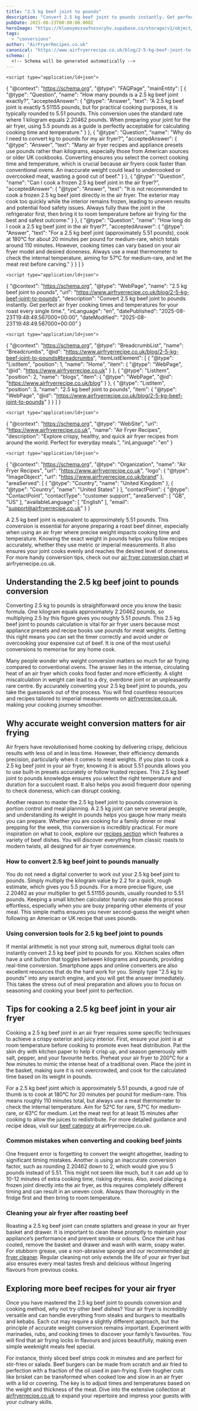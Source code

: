 ```yaml
---
title: "2.5 kg beef joint to pounds"
description: "Convert 2.5 kg beef joint to pounds instantly. Get perfect air fryer cooking times and temperatures for your roast every single time."
pubDate: 2025-08-23T00:00:00.000Z
heroImage: "https://klueoymssxwfnxsvcyhv.supabase.co/storage/v1/object/public/Shmucket/2-5-kg-beef-joint-to-pounds.webp"
tags:
  - "conversions"
author: "AirFryerRecipes.co.uk"
canonical: "https://www.airfryerrecipe.co.uk/blog/2-5-kg-beef-joint-to-pounds"
schema: |
  <!-- Schema will be generated automatically -->
---
```

<script type="application/ld+json">
{
    "@context": "https://schema.org",
    "@type": "BlogPosting",
    "url": "https://www.airfryerrecipe.co.uk/blog/2-5-kg-beef-joint-to-pounds",
    "mainEntityOfPage": {
        "@type": "WebPage",
        "@id": "https://www.airfryerrecipe.co.uk/blog/2-5-kg-beef-joint-to-pounds"
    },
    "headline": "Quick 2.5 kg Beef Joint to Pounds Conversion Guide",
    "description": "Convert 2.5 kg beef joint to pounds instantly. Get perfect air fryer cooking times and temperatures for your roast every single time.",
    "author": {
        "@type": "Person",
        "name": "AirFryerRecipes.co.uk",
        "url": "https://www.airfryerrecipe.co.uk/about",
        "image": {
            "@type": "ImageObject",
            "url": "https://klueoymssxwfnxsvcyhv.supabase.co/storage/v1/object/public/Shmucket/Me.jpg"
        }
    },
    "publisher": {
        "@type": "Organization",
        "name": "Air Fryer Recipe",
        "logo": {
            "@type": "ImageObject",
            "url": "https://cdn.prod.website-files.com/68224a465dfe9a7ab4f57570/6844191451a8b2f1e37e63cc_Untitled%20design%20-%202025-06-05T205644.948%20(1).png"
        }
    },
    "datePublished": "2025-08-23T19:48:49.567Z",
    "dateModified": "2025-08-23T19:48:49.567Z",
    "image": {
        "@type": "ImageObject",
        "url": "https://klueoymssxwfnxsvcyhv.supabase.co/storage/v1/object/public/Shmucket/2-5-kg-beef-joint-to-pounds.webp"
    },
    "about": {
        "@type": "Thing",
        "name": "Conversions"
    },
    "articleSection": "Conversions",
    "inLanguage": "en-GB"
}
</script>

    <script type="application/ld+json">
{
    "@context": "https://schema.org",
    "@type": "FAQPage",
    "mainEntity": [
        {
            "@type": "Question",
            "name": "How many pounds is a 2.5 kg beef joint exactly?",
            "acceptedAnswer": {
                "@type": "Answer",
                "text": "A 2.5 kg beef joint is exactly 5.51155 pounds, but for practical cooking purposes, it is typically rounded to 5.51 pounds. This conversion uses the standard rate where 1 kilogram equals 2.20462 pounds. When preparing your joint for the air fryer, using 5.5 pounds as a guide is perfectly acceptable for calculating cooking time and temperature."
            }
        },
        {
            "@type": "Question",
            "name": "Why do I need to convert kg to pounds for my air fryer?",
            "acceptedAnswer": {
                "@type": "Answer",
                "text": "Many air fryer recipes and appliance presets use pounds rather than kilograms, especially those from American sources or older UK cookbooks. Converting ensures you select the correct cooking time and temperature, which is crucial because air fryers cook faster than conventional ovens. An inaccurate weight could lead to undercooked or overcooked meat, wasting a good cut of beef."
            }
        },
        {
            "@type": "Question",
            "name": "Can I cook a frozen 2.5 kg beef joint in the air fryer?",
            "acceptedAnswer": {
                "@type": "Answer",
                "text": "It is not recommended to cook a frozen 2.5 kg beef joint directly in the air fryer. The exterior may cook too quickly while the interior remains frozen, leading to uneven results and potential food safety issues. Always fully thaw the joint in the refrigerator first, then bring it to room temperature before air frying for the best and safest outcome."
            }
        },
        {
            "@type": "Question",
            "name": "How long do I cook a 2.5 kg beef joint in the air fryer?",
            "acceptedAnswer": {
                "@type": "Answer",
                "text": "For a 2.5 kg beef joint (approximately 5.51 pounds), cook at 180°C for about 20 minutes per pound for medium-rare, which totals around 110 minutes. However, cooking times can vary based on your air fryer model and desired doneness. Always use a meat thermometer to check the internal temperature, aiming for 57°C for medium-rare, and let the meat rest before carving."
            }
        }
    ]
}
</script>

    <script type="application/ld+json">
{
    "@context": "https://schema.org",
    "@type": "WebPage",
    "name": "2.5 kg beef joint to pounds",
    "url": "https://www.airfryerrecipe.co.uk/blog/2-5-kg-beef-joint-to-pounds",
    "description": "Convert 2.5 kg beef joint to pounds instantly. Get perfect air fryer cooking times and temperatures for your roast every single time.",
    "inLanguage": "en",
    "datePublished": "2025-08-23T19:48:49.567000+00:00",
    "dateModified": "2025-08-23T19:48:49.567000+00:00"
}
</script>

    <script type="application/ld+json">
{
    "@context": "https://schema.org",
    "@type": "BreadcrumbList",
    "name": "Breadcrumbs",
    "@id": "https://www.airfryerrecipe.co.uk/blog/2-5-kg-beef-joint-to-pounds#breadcrumbs",
    "itemListElement": [
        {
            "@type": "ListItem",
            "position": 1,
            "name": "Home",
            "item": {
                "@type": "WebPage",
                "@id": "https://www.airfryerrecipe.co.uk"
            }
        },
        {
            "@type": "ListItem",
            "position": 2,
            "name": "blogs",
            "item": {
                "@type": "WebPage",
                "@id": "https://www.airfryerrecipe.co.uk/blog"
            }
        },
        {
            "@type": "ListItem",
            "position": 3,
            "name": "2.5 kg beef joint to pounds",
            "item": {
                "@type": "WebPage",
                "@id": "https://www.airfryerrecipe.co.uk/blog/2-5-kg-beef-joint-to-pounds"
            }
        }
    ]
}
</script>

    <script type="application/ld+json">
{
    "@context": "https://schema.org",
    "@type": "WebSite",
    "url": "https://www.airfryerrecipe.co.uk",
    "name": "Air Fryer Recipes",
    "description": "Explore crispy, healthy, and quick air fryer recipes from around the world. Perfect for everyday meals.",
    "inLanguage": "en"
}
</script>

    <script type="application/ld+json">
{
    "@context": "https://schema.org",
    "@type": "Organization",
    "name": "Air Fryer Recipes",
    "url": "https://www.airfryerrecipe.co.uk",
    "logo": {
        "@type": "ImageObject",
        "url": "https://www.airfryerrecipe.co.uk/brand"
    },
    "areaServed": [
        {
            "@type": "Country",
            "name": "United Kingdom"
        },
        {
            "@type": "Country",
            "name": "United States"
        }
    ],
    "contactPoint": {
        "@type": "ContactPoint",
        "contactType": "customer support",
        "areaServed": [
            "GB",
            "US"
        ],
        "availableLanguage": [
            "English"
        ],
        "email": "support@airfryerrecipe.co.uk"
    }
}
</script>

<p>A 2.5 kg beef joint is equivalent to approximately 5.51 pounds. This conversion is essential for anyone preparing a roast beef dinner, especially when using an air fryer where precise weight impacts cooking time and temperature. Knowing the exact weight in pounds helps you follow recipes accurately, whether they use metric or imperial measurements. It also ensures your joint cooks evenly and reaches the desired level of doneness. For more handy conversion tips, check out our <a href="https://www.airfryerrecipe.co.uk/air-fryer-conversion-chart">air fryer conversion chart</a> at airfryerrecipe.co.uk.</p>

<h2>Understanding the 2.5 kg beef joint to pounds conversion</h2>
<p>Converting 2.5 kg to pounds is straightforward once you know the basic formula. One kilogram equals approximately 2.20462 pounds, so multiplying 2.5 by this figure gives you roughly 5.51 pounds. This 2.5 kg beef joint to pounds calculation is vital for air fryer users because most appliance presets and recipe books use pounds for meat weights. Getting this right means you can set the timer correctly and avoid under or overcooking your expensive cut of beef. It is one of the most useful conversions to memorise for any home cook.</p>
<p>Many people wonder why weight conversion matters so much for air frying compared to conventional ovens. The answer lies in the intense, circulating heat of an air fryer which cooks food faster and more efficiently. A slight miscalculation in weight can lead to a dry, overdone joint or an unpleasantly rare centre. By accurately converting your 2.5 kg beef joint to pounds, you take the guesswork out of the process. You will find countless resources and recipes tailored to imperial measurements on <a href="https://www.airfryerrecipe.co.uk">airfryerrecipe.co.uk</a>, making your cooking journey smoother.</p>

<h2>Why accurate weight conversion matters for air frying</h2>
<p>Air fryers have revolutionised home cooking by delivering crispy, delicious results with less oil and in less time. However, their efficiency demands precision, particularly when it comes to meat weights. If you plan to cook a 2.5 kg beef joint in your air fryer, knowing it is about 5.51 pounds allows you to use built-in presets accurately or follow trusted recipes. This 2.5 kg beef joint to pounds knowledge ensures you select the right temperature and duration for a succulent roast. It also helps you avoid frequent door opening to check doneness, which can disrupt cooking.</p>
<p>Another reason to master the 2.5 kg beef joint to pounds conversion is portion control and meal planning. A 2.5 kg joint can serve several people, and understanding its weight in pounds helps you gauge how many meals you can prepare. Whether you are cooking for a family dinner or meal prepping for the week, this conversion is incredibly practical. For more inspiration on what to cook, explore our <a href="https://www.airfryerrecipe.co.uk/recipes">recipes section</a> which features a variety of beef dishes. You will discover everything from classic roasts to modern twists, all designed for air fryer convenience.</p>

<h3>How to convert 2.5 kg beef joint to pounds manually</h3>
<p>You do not need a digital converter to work out your 2.5 kg beef joint to pounds. Simply multiply the kilogram value by 2.2 for a quick, rough estimate, which gives you 5.5 pounds. For a more precise figure, use 2.20462 as your multiplier to get 5.51155 pounds, usually rounded to 5.51 pounds. Keeping a small kitchen calculator handy can make this process effortless, especially when you are busy preparing other elements of your meal. This simple maths ensures you never second-guess the weight when following an American or UK recipe that uses pounds.</p>

<h3>Using conversion tools for 2.5 kg beef joint to pounds</h3>
<p>If mental arithmetic is not your strong suit, numerous digital tools can instantly convert 2.5 kg beef joint to pounds for you. Kitchen scales often have a unit button that toggles between kilograms and pounds, providing real-time conversion. Smartphone apps and online converters are also excellent resources that do the hard work for you. Simply type "2.5 kg to pounds" into any search engine, and you will get the answer immediately. This takes the stress out of meal preparation and allows you to focus on seasoning and cooking your beef joint to perfection.</p>

<h2>Tips for cooking a 2.5 kg beef joint in your air fryer</h2>
<p>Cooking a 2.5 kg beef joint in an air fryer requires some specific techniques to achieve a crispy exterior and juicy interior. First, ensure your joint is at room temperature before cooking to promote even heat distribution. Pat the skin dry with kitchen paper to help it crisp up, and season generously with salt, pepper, and your favourite herbs. Preheat your air fryer to 200°C for a few minutes to mimic the intense heat of a traditional oven. Place the joint in the basket, making sure it is not overcrowded, and cook for the calculated time based on its weight in pounds.</p>
<p>For a 2.5 kg beef joint which is approximately 5.51 pounds, a good rule of thumb is to cook at 180°C for 20 minutes per pound for medium-rare. This means roughly 110 minutes total, but always use a meat thermometer to check the internal temperature. Aim for 52°C for rare, 57°C for medium-rare, or 63°C for medium. Let the meat rest for at least 15 minutes after cooking to allow the juices to redistribute. For more detailed guidance and recipe ideas, visit our <a href="https://www.airfryerrecipe.co.uk/recipe-category/beef">beef category</a> at airfryerrecipe.co.uk.</p>

<h3>Common mistakes when converting and cooking beef joints</h3>
<p>One frequent error is forgetting to convert the weight altogether, leading to significant timing mistakes. Another is using an inaccurate conversion factor, such as rounding 2.20462 down to 2, which would give you 5 pounds instead of 5.51. This might not seem like much, but it can add up to 10-12 minutes of extra cooking time, risking dryness. Also, avoid placing a frozen joint directly into the air fryer, as this requires completely different timing and can result in an uneven cook. Always thaw thoroughly in the fridge first and then bring to room temperature.</p>

<h3>Cleaning your air fryer after roasting beef</h3>
<p>Roasting a 2.5 kg beef joint can create splatters and grease in your air fryer basket and drawer. It is important to clean these promptly to maintain your appliance’s performance and prevent smoke or odours. Once the unit has cooled, remove the basket and drawer and wash with warm, soapy water. For stubborn grease, use a non-abrasive sponge and our recommended <a href="https://www.airfryerrecipe.co.uk/air-fryer-cleaner">air fryer cleaner</a>. Regular cleaning not only extends the life of your air fryer but also ensures every meal tastes fresh and delicious without lingering flavours from previous cooks.</p>

<h2>Exploring more beef recipes for your air fryer</h2>
<p>Once you have mastered the 2.5 kg beef joint to pounds conversion and cooking method, why not try other beef dishes? Your air fryer is incredibly versatile and can handle everything from steaks and burgers to meatballs and kebabs. Each cut may require a slightly different approach, but the principle of accurate weight conversion remains important. Experiment with marinades, rubs, and cooking times to discover your family’s favourites. You will find that air frying locks in flavours and juices beautifully, making even simple weeknight meals feel special.</p>
<p>For instance, thinly sliced beef strips cook in minutes and are perfect for stir-fries or salads. Beef burgers can be made from scratch and air fried to perfection with a fraction of the oil used in pan-frying. Even tougher cuts like brisket can be transformed when cooked low and slow in an air fryer with a lid or covering. The key is to adjust times and temperatures based on the weight and thickness of the meat. Dive into the extensive collection at <a href="https://www.airfryerrecipe.co.uk">airfryerrecipe.co.uk</a> to expand your repertoire and impress your guests with your culinary skills.</p>
